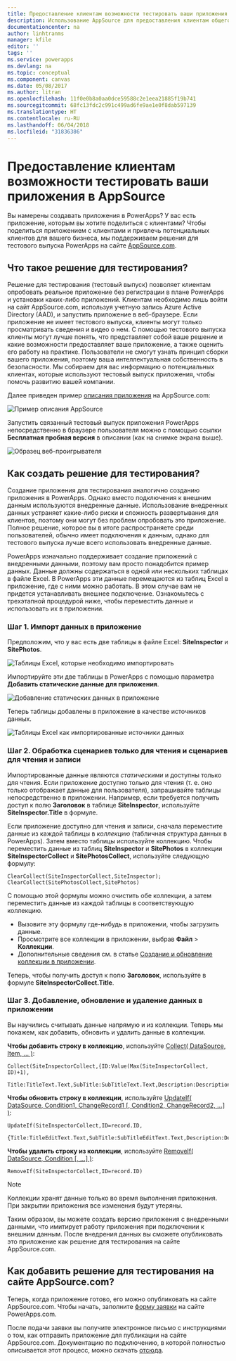 ```yaml
---
title: Предоставление клиентам возможности тестировать ваши приложения в AppSource | Документация Майкрософт
description: Использование AppSource для предоставления клиентам общего доступа к приложениям и привлечения потенциальных клиентов для бизнеса.
documentationcenter: na
author: linhtranms
manager: kfile
editor: ''
tags: ''
ms.service: powerapps
ms.devlang: na
ms.topic: conceptual
ms.component: canvas
ms.date: 05/08/2017
ms.author: litran
ms.openlocfilehash: 11f0e0b8a0aa0dce59588c2e1eea21885f19b741
ms.sourcegitcommit: 68fc13fdc2c991c499ad6fe9ae1e0f8dab597139
ms.translationtype: HT
ms.contentlocale: ru-RU
ms.lasthandoff: 06/04/2018
ms.locfileid: "31836386"
---
```

# <a name="let-customers-test-drive-your-apps-on-appsource"></a>Предоставление клиентам возможности тестировать ваши приложения в AppSource
Вы намерены создавать приложения в PowerApps? У вас есть приложение, которым вы хотите поделиться с клиентами? Чтобы поделиться приложением с клиентами и привлечь потенциальных клиентов для вашего бизнеса, мы поддерживаем решения для тестового выпуска PowerApps на сайте [AppSource.com](https://appsource.microsoft.com).

## <a name="what-is-a-test-drive-solution"></a>Что такое решение для тестирования?
Решение для тестирования (тестовый выпуск) позволяет клиентам опробовать реальное приложение без регистрации в плане PowerApps и установки каких-либо приложений. Клиентам необходимо лишь войти на сайт AppSource.com, используя учетную запись Azure Active Directory (AAD), и запустить приложение в веб-браузере. Если приложение не имеет тестового выпуска, клиенты могут только просматривать сведения и видео о нем. С помощью тестового выпуска клиенты могут лучше понять, что представляет собой ваше решение и какие возможности предоставляет ваше приложение, а также оценить его работу на практике. Пользователи не смогут узнать принцип сборки вашего приложения, поэтому ваша интеллектуальная собственность в безопасности. Мы собираем для вас информацию о потенциальных клиентах, которые используют тестовый выпуск приложения, чтобы помочь развитию вашей компании.

Далее приведен пример [описания приложения](https://go.microsoft.com/fwlink/?linkid=848867) на AppSource.com:

![Пример описания AppSource ](./media/dev-appsource-test-drive/sample-app-source-listing.png)

Запустить связанный тестовый выпуск приложения PowerApps непосредственно в браузере пользователя можно с помощью ссылки **Бесплатная пробная версия** в описании (как на снимке экрана выше).

![Образец веб-проигрывателя](./media/dev-appsource-test-drive/sample-app-web-player.png)

## <a name="how-do-i-build-a-test-drive-solution"></a>Как создать решение для тестирования?
Создание приложения для тестирования аналогично созданию приложения в PowerApps. Однако вместо подключения к внешним данным используются внедренные данные. Использование внедренных данных устраняет какие-либо риски и сложность развертывания для клиентов, поэтому они могут без проблем опробовать это приложение. Полное решение, которое вы в итоге распространяете среди пользователей, обычно имеет подключения к данным, однако для тестового выпуска лучше всего использовать внедренные данные.

PowerApps изначально поддерживает создание приложений с внедренными данными, поэтому вам просто понадобится пример данных. Данные должны содержаться в одной или нескольких таблицах в файле Excel. В PowerApps эти данные перемещаются из таблиц Excel в приложение, где с ними можно работать. В этом случае вам не придется устанавливать внешнее подключение. Ознакомьтесь с трехэтапной процедурой ниже, чтобы переместить данные и использовать их в приложении.

### <a name="step-1-import-data-into-the-app"></a>Шаг 1. Импорт данных в приложение
Предположим, что у вас есть две таблицы в файле Excel: **SiteInspector** и **SitePhotos**.

![Таблицы Excel, которые необходимо импортировать](./media/dev-appsource-test-drive/excel-file.png)

Импортируйте эти две таблицы в PowerApps с помощью параметра **Добавить статические данные для приложения**.

![Добавление статических данных в приложение](./media/dev-appsource-test-drive/static-data.png)

Теперь таблицы добавлены в приложение в качестве источников данных.

![Таблицы Excel как импортированные источники данных](./media/dev-appsource-test-drive/data-sources.png)

### <a name="step-2-handling-read-only-and-read-write-scenarios"></a>Шаг 2. Обработка сценариев только для чтения и сценариев для чтения и записи
Импортированные данные являются *статическими* и доступны только для чтения. Если приложение доступно только для чтения (т. е. оно только отображает данные для пользователя), запрашивайте таблицы непосредственно в приложении. Например, если требуется получить доступ к полю **Заголовок** в таблице **SiteInspector**, используйте **SiteInspector.Title** в формуле.

Если приложение доступно для чтения и записи, сначала переместите данные из каждой таблицы в *коллекцию* (табличная структура данных в PowerApps). Затем вместо таблицы используйте коллекцию. Чтобы переместить данные из таблиц **SiteInspector** и **SitePhotos** в коллекции **SiteInspectorCollect** и **SitePhotosCollect**, используйте следующую формулу:

```
ClearCollect(SiteInspectorCollect,SiteInspector); ClearCollect(SitePhotosCollect,SitePhotos)
```

С помощью этой формулы можно очистить обе коллекции, а затем переместить данные из каждой таблицы в соответствующую коллекцию.

* Вызовите эту формулу где-нибудь в приложении, чтобы загрузить данные.
* Просмотрите все коллекции в приложении, выбрав **Файл** > **Коллекции**.
* Дополнительные сведения см. в статье [Создание и обновление коллекции в приложении](../canvas-apps/create-update-collection.md).

Теперь, чтобы получить доступ к полю **Заголовок**, используйте в формуле **SiteInspectorCollect.Title**.

### <a name="step-3-add-update-and-delete-data-in-your-app"></a>Шаг 3. Добавление, обновление и удаление данных в приложении
Вы научились считывать данные напрямую и из коллекции. Теперь мы покажем, как добавить, обновить и удалить данные в коллекции.

**Чтобы добавить строку в коллекцию**, используйте [Collect( DataSource, Item, ... )](../canvas-apps/functions/function-clear-collect-clearcollect.md):

```
Collect(SiteInspectorCollect,{ID:Value(Max(SiteInspectorCollect, ID)+1),
    Title:TitleText.Text,SubTitle:SubTitleText.Text,Description:DescriptionText.Text)
```

**Чтобы обновить строку в коллекции**, используйте [UpdateIf( DataSource, Condition1, ChangeRecord1 [, Condition2, ChangeRecord2, ...] )](../canvas-apps/functions/function-update-updateif.md):

```
UpdateIf(SiteInspectorCollect,ID=record.ID,
    {Title:TitleEditText.Text,SubTitle:SubTitleEditText.Text,Description:DescriptionEditText.Text)
```

**Чтобы удалить строку из коллекции**, используйте [RemoveIf( DataSource, Condition [, ...] )](../canvas-apps/functions/function-remove-removeif.md):

```
RemoveIf(SiteInspectorCollect,ID=record.ID)
```

> [!NOTE]
> Коллекции хранят данные только во время выполнения приложения. При закрытии приложения все изменения будут утеряны.

Таким образом, вы можете создать версию приложения с внедренными данными, что имитирует работу приложения при подключении к внешним данным. После внедрения данных вы сможете опубликовать это приложение как решение для тестирования на сайте AppSource.com.

## <a name="how-do-i-list-my-test-drive-solution-on-appsourcecom"></a>Как добавить решение для тестирования на сайте AppSource.com?
Теперь, когда приложение готово, его можно опубликовать на сайте AppSource.com. Чтобы начать, заполните [форму заявки](https://powerapps.microsoft.com/partners/get-listed/) на сайте PowerApps.com.

После подачи заявки вы получите электронное письмо с инструкциями о том, как отправить приложение для публикации на сайте AppSource.com. Документацию по подключению, в которой полностью описывается этот процесс, можно скачать [отсюда](https://go.microsoft.com/fwlink/?linkid=851031).

